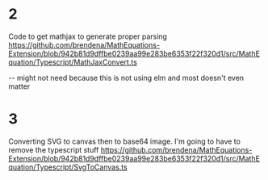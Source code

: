 # 2
Code to get mathjax to generate proper parsing
https://github.com/brendena/MathEquations-Extension/blob/942b81d9dffbe0239aa99e283be6353f22f320d1/src/MathEquation/Typescript/MathJaxConvert.ts

-- might not need because this is not using elm and most doesn't even matter 


# 3
Converting SVG to canvas then to base64 image.
I'm going to have to remove the typescript stuff
https://github.com/brendena/MathEquations-Extension/blob/942b81d9dffbe0239aa99e283be6353f22f320d1/src/MathEquation/Typescript/SvgToCanvas.ts
